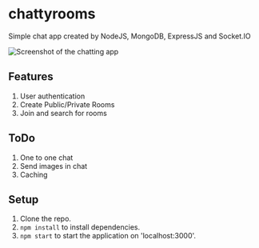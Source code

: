 # chattyrooms
  Simple chat app created by NodeJS, MongoDB, ExpressJS and Socket.IO
  
![Screenshot of the chatting app](https://i.imgur.com/OdFg7K9.png)

## Features
1. User authentication 
2. Create Public/Private Rooms
3. Join and search for rooms

## ToDo
1. One to one chat
2. Send images in chat
3. Caching 

## Setup 
1. Clone the repo.
2. `npm install` to install dependencies.
3. `npm start` to start the application on 'localhost:3000'.
